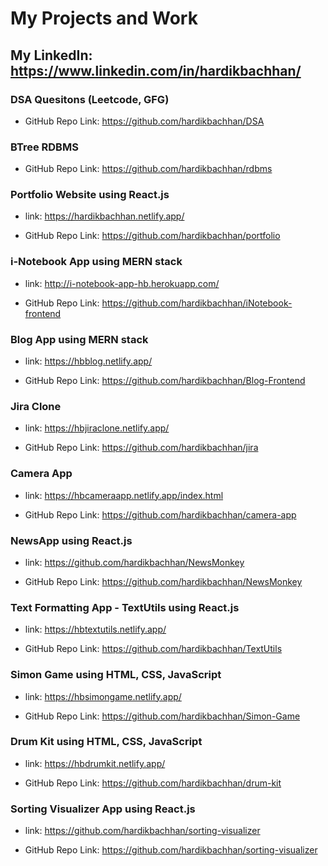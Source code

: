 # My Projects and Work

## My LinkedIn: https://www.linkedin.com/in/hardikbachhan/

### DSA Quesitons (Leetcode, GFG)

- GitHub Repo Link: https://github.com/hardikbachhan/DSA

### BTree RDBMS

- GitHub Repo Link: https://github.com/hardikbachhan/rdbms

### Portfolio Website using React.js

- link: https://hardikbachhan.netlify.app/

- GitHub Repo Link: https://github.com/hardikbachhan/portfolio

### i-Notebook App using MERN stack

- link: http://i-notebook-app-hb.herokuapp.com/

- GitHub Repo Link: https://github.com/hardikbachhan/iNotebook-frontend

### Blog App using MERN stack

- link: https://hbblog.netlify.app/

- GitHub Repo Link: https://github.com/hardikbachhan/Blog-Frontend

### Jira Clone 

- link: https://hbjiraclone.netlify.app/

- GitHub Repo Link: https://github.com/hardikbachhan/jira

### Camera App

- link: https://hbcameraapp.netlify.app/index.html

- GitHub Repo Link: https://github.com/hardikbachhan/camera-app

### NewsApp using React.js

- link: https://github.com/hardikbachhan/NewsMonkey

- GitHub Repo Link: https://github.com/hardikbachhan/NewsMonkey

### Text Formatting App - TextUtils using React.js

- link: https://hbtextutils.netlify.app/

- GitHub Repo Link: https://github.com/hardikbachhan/TextUtils

### Simon Game using HTML, CSS, JavaScript

- link: https://hbsimongame.netlify.app/

- GitHub Repo Link: https://github.com/hardikbachhan/Simon-Game

### Drum Kit using HTML, CSS, JavaScript
- link: https://hbdrumkit.netlify.app/

- GitHub Repo Link: https://github.com/hardikbachhan/drum-kit

### Sorting Visualizer App using React.js
- link: https://github.com/hardikbachhan/sorting-visualizer

- GitHub Repo Link: https://github.com/hardikbachhan/sorting-visualizer

